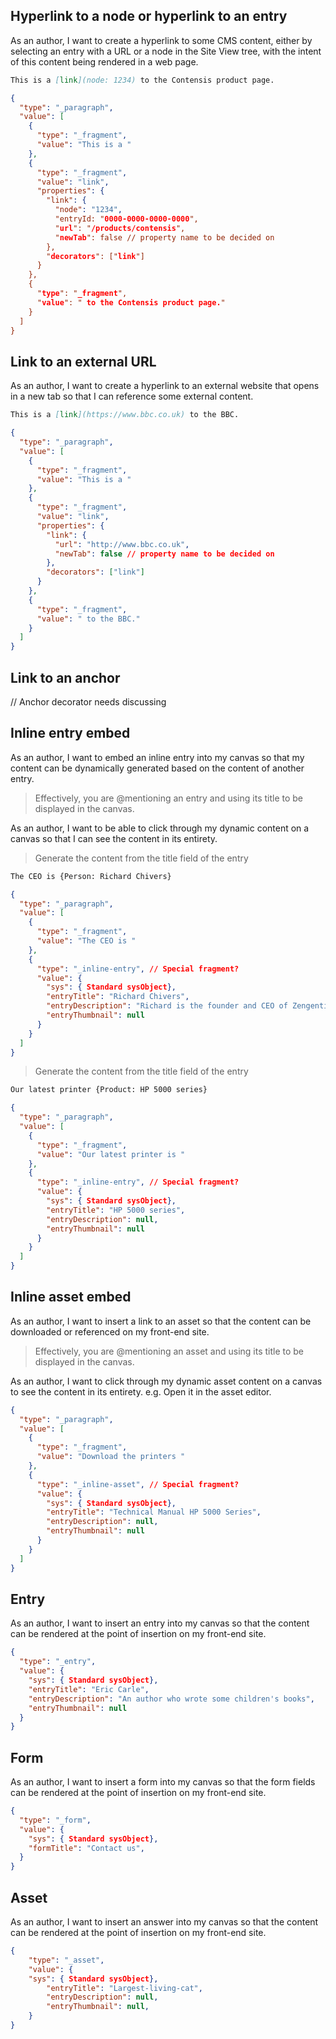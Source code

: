 ## Hyperlink to a node or hyperlink to an entry

As an author, I want to create a hyperlink to some CMS content, either by selecting an entry with a URL or a node in the Site View tree, with the intent of this content being rendered in a web page.

```md
This is a [link](node: 1234) to the Contensis product page.
```

```json
{
  "type": "_paragraph",
  "value": [
    {
      "type": "_fragment",
      "value": "This is a "
    },
    {
      "type": "_fragment",
      "value": "link",
      "properties": {
        "link": {
          "node": "1234",
          "entryId: "0000-0000-0000-0000",
          "url": "/products/contensis",
          "newTab": false // property name to be decided on
        },
        "decorators": ["link"]
      }
    },
    {
      "type": "_fragment",
      "value": " to the Contensis product page."
    }
  ]
}
```

## Link to an external URL

As an author, I want to create a hyperlink to an external website that opens in a new tab so that I can reference some external content.

```md
This is a [link](https://www.bbc.co.uk) to the BBC.
```

```json
{
  "type": "_paragraph",
  "value": [
    {
      "type": "_fragment",
      "value": "This is a "
    },
    {
      "type": "_fragment",
      "value": "link",
      "properties": {
        "link": {
          "url": "http://www.bbc.co.uk",
          "newTab": false // property name to be decided on
        },
        "decorators": ["link"]
      }
    },
    {
      "type": "_fragment",
      "value": " to the BBC."
    }
  ]
}
```

## Link to an anchor

// Anchor decorator needs discussing

## Inline entry embed

As an author, I want to embed an inline entry into my canvas so that my content can be dynamically generated based on the content of another entry.

> Effectively, you are @mentioning an entry and using its title to be displayed in the canvas.

As an author, I want to be able to click through my dynamic content on a canvas so that I can see the content in its entirety.

> Generate the content from the title field of the entry

```txt
The CEO is {Person: Richard Chivers}
```

```json
{
  "type": "_paragraph",
  "value": [
    {
      "type": "_fragment",
      "value": "The CEO is "
    },
    {
      "type": "_inline-entry", // Special fragment?
      "value": {
        "sys": { Standard sysObject},
        "entryTitle": "Richard Chivers",
        "entryDescription": "Richard is the founder and CEO of Zengenti",
        "entryThumbnail": null
      }
    }
  ]
}
```

> Generate the content from the title field of the entry

```txt
Our latest printer {Product: HP 5000 series}
```

```json
{
  "type": "_paragraph",
  "value": [
    {
      "type": "_fragment",
      "value": "Our latest printer is "
    },
    {
      "type": "_inline-entry", // Special fragment?
      "value": {
        "sys": { Standard sysObject},
        "entryTitle": "HP 5000 series",
        "entryDescription": null,
        "entryThumbnail": null
      }
    }
  ]
}
```

## Inline asset embed

As an author, I want to insert a link to an asset so that the content can be downloaded or referenced on my front-end site.

> Effectively, you are @mentioning an asset and using its title to be displayed in the canvas.

As an author, I want to click through my dynamic asset content on a canvas to see the content in its entirety. e.g. Open it in the asset editor.

```json
{
  "type": "_paragraph",
  "value": [
    {
      "type": "_fragment",
      "value": "Download the printers "
    },
    {
      "type": "_inline-asset", // Special fragment?
      "value": {
        "sys": { Standard sysObject},
        "entryTitle": "Technical Manual HP 5000 Series",
        "entryDescription": null,
        "entryThumbnail": null
      }
    }
  ]
}
```

## Entry

As an author, I want to insert an entry into my canvas so that the content can be rendered at the point of insertion on my front-end site.

```json
{
  "type": "_entry",
  "value": {
    "sys": { Standard sysObject},
    "entryTitle": "Eric Carle",
    "entryDescription": "An author who wrote some children's books",
    "entryThumbnail": null
  }
}
```


## Form

As an author, I want to insert a form into my canvas so that the form fields can be rendered at the point of insertion on my front-end site.

```json
{
  "type": "_form",
  "value": {
    "sys": { Standard sysObject},
    "formTitle": "Contact us",
  }
}
```

## Asset

As an author, I want to insert an answer into my canvas so that the content can be rendered at the point of insertion on my front-end site.

```json
{
    "type": "_asset",
    "value": {
    "sys": { Standard sysObject},
        "entryTitle": "Largest-living-cat",
        "entryDescription": null,
        "entryThumbnail": null,
    }
}
```
